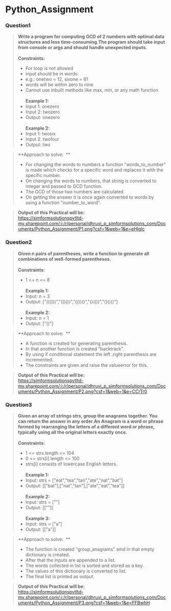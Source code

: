 # Python_Assignment

### Question1
>**Write a program for computing GCD of 2 numbers with optimal data structures and less time-consuming.The program should take input from console or args and should handle unexpected inputs.**<br><br>
>**Constraints:**
> - For loop is not allowed
> - input should be in words:
> - e.g.: onetwo = 12, sixone = 61
> - words will be within zero to nine
> - Cannot use inbuilt methods like max, min, or any math function <br><br>
>**Example 1:**
>- Input 1: onezero
>- Input 2: twozero
>- Output: onezero <br><br>
>**Example 2:**
> - Input 1: twosix
> - Input 2: twofour
> - Output: two

>**Approach to solve:  **<br>
> - For changing the words to numbers a function "words_to_number" is made which checks for a specific word and replaces it with the specific number.  
> - On changing the words to numbers, that string is converted to integer and passed to GCD function.  
> - The GCD of those two numbers are calculated.  
> - On getting the answer it is once again converted to words by using a function "number_to_word". 

>**Output of this Practical will be:**<br>
>https://simformsolutionspvtltd-my.sharepoint.com/:i:/r/personal/dhruvi_p_simformsolutions_com/Documents/Python_Assignment/P1.png?csf=1&web=1&e=eHIglc

### Question2
>**Given n pairs of parentheses, write a function to generate all combinations of well-formed parentheses.**<br><br>
>**Constraints:**
> - 1 <= n <= 8 <br><br>
>**Example 1:**
> - Input: n = 3
> - Output: ["((()))","(()())","(())()","()(())","()()()"]<br><br>
>**Example 2:**
> - Input: n = 1
> - Output: ["()"] 

>**Approach to solve:  **<br>
> - A function is created for generating parenthesis.
> - In that another function is created "backtrack".
> - By using if conditional statement the left ,right parenthesis are incremented.
> - The constraints are given and raise the valueerror for this.

>**Output of this Practical will be:**<br>
>https://simformsolutionspvtltd-my.sharepoint.com/:i:/r/personal/dhruvi_p_simformsolutions_com/Documents/Python_Assignment/P2.png?csf=1&web=1&e=CCrTr0

### Question3
>**Given an array of strings strs, group the anagrams together. You can return the answer in any order.An Anagram is a word or phrase formed by rearranging the letters of a different word or phrase, typically using all the original letters exactly once.**<br><br>
>**Constraints:**
> - 1 <= strs.length <= 104
> - 0 <= strs[i].length <= 100
> - strs[i] consists of lowercase English letters.<br><br>
>**Example 1:**
> - Input: strs = ["eat","tea","tan","ate","nat","bat"]
> - Output: [["bat"],["nat","tan"],["ate","eat","tea"]]<br><br>
>**Example 2:**
> - Input: strs = [""]
> - Output: [[""]]<br><br>
>**Example 3:**
> - Input: strs = ["a"]
> - Output: [["a"]]

>**Approach to solve:  **<br>
> - The function is created "group_anagrams" amd in that empty dictionary is created.
> - After that the inputs are appended to a list.  
> - The words collected in list is sorted and stored as a key.  
> - The values of this dictionary is converted to list.  
> - The final list is printed as output.

>**Output of this Practical will be:**<br>
>https://simformsolutionspvtltd-my.sharepoint.com/:i:/r/personal/dhruvi_p_simformsolutions_com/Documents/Python_Assignment/P3.png?csf=1&web=1&e=FFBwhH
